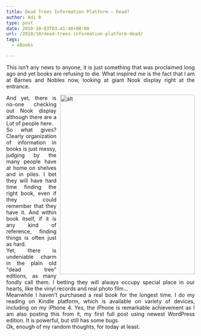 ```yaml
---
title: Dead Trees Information Platform – Dead?
author: Adi R
type: post
date: 2010-10-03T03:41:48+00:00
url: /2010/10/dead-trees-information-platform-dead/
tags:
  - eBooks

---
```

<p align="justify">
  This isn&#8217;t any news to anyone, it is just something that was proclaimed long ago and yet books are refusing to die. What inspired me is the fact that I am at Barnes and Nobles now, looking at giant Nook display right at the entrance.
</p>

<img style="margin: 0px 0px 0px 10px; display: inline; float: right" alt="alt" align="right" src="https://i0.wp.com/www.adir1.com/uploads/2010/10/20101002-013048.jpg?resize=360%2C480" width="360" height="480" data-recalc-dims="1" /> 

<p align="justify">
  And yet, there is no-one checking out Nook display although there are a Lot of people here. <br />So what gives? Clearly organization of information in books is just messy, judging by the many people have at home on shelves and in piles. I bet they will have hard time finding the right book, even if they could remember that they have it. And within book itself, if it is any kind of reference, finding things is often just as hard. <br />Yet, there is undeniable charm in the plain old "dead tree" editions, as many fondly call them. I betting they will always occupy special place in our hearts, like the vinyl records and real photo film&#8230; <br />Meanwhile I haven&#8217;t purchased a real book for the longest time. I do my reading on Kindle platform, which is available on variety of devices, including on my iPhone 4. Yes, the iPhone is remarkable achievement as I am also posting this from it, my first full post using newest WordPress edition. It is powerful, but still has some bugs. <br />Ok, enough of my random thoughts, for today at least.
</p>